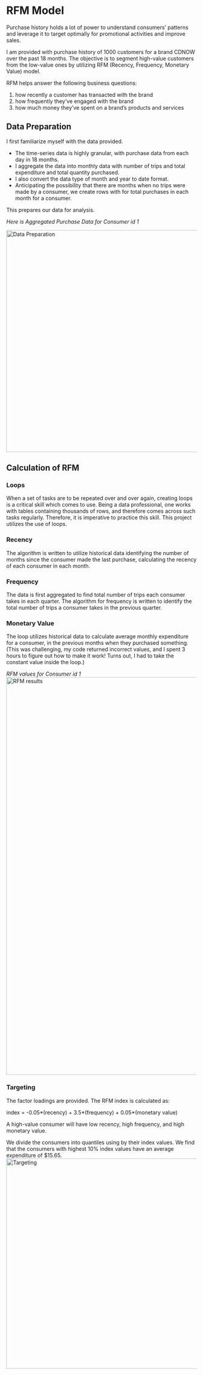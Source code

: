 # RFM Model
Purchase history holds a lot of power to understand consumers’ patterns and leverage it to target optimally for promotional activities and improve sales. 

I am provided with purchase history of 1000 customers for a brand CDNOW over the past 18 months. The objective is to segment high-value customers from the low-value ones by utilizing RFM (Recency, Frequency, Monetary Value) model.

RFM helps answer the following business questions:
1.	how recently a customer has transacted with the brand
2.	how frequently they’ve engaged with the brand
3.	how much money they’ve spent on a brand’s products and services

## Data Preparation

I first familiarize myself with the data provided. 
- The time-series data is highly granular, with purchase data from each day in 18 months. 
- I aggregate the data into monthly data with number of trips and total expenditure and total quantity purchased. 
- I also convert the data type of month and year to date format. 
- Anticipating the possibility that there are months when no trips were made by a consumer, we create rows with for total purchases in each month for a consumer. 

This prepares our data for analysis.

_Here is Aggregated Purchase Data for Consumer id 1_

<img width="586" alt="Data Preparation" src="https://user-images.githubusercontent.com/119455759/211009953-1be7f151-cbaa-4c5a-870b-8b54c5ab0501.png">

## Calculation of RFM

### Loops
When a set of tasks are to be repeated over and over again, creating loops is a critical skill which comes to use. Being a data professional, one works with tables containing thousands of rows, and therefore comes across such tasks regularly. Therefore, it is imperative to practice this skill. This project utilizes the use of loops.

### Recency 
The algorithm is written to utilize historical data identifying the number of months since the consumer made the last purchase, calculating the recency of each consumer in each month. 

### Frequency 
The data is first aggregated to find total number of trips each consumer takes in each quarter. The algorithm for frequency is written to identify the total number of trips a consumer takes in the previous quarter.

### Monetary Value
The loop utilizes historical data to calculate average monthly expenditure for a consumer, in the previous months when they purchased something. (This was challenging, my code returned incorrect values, and I spent 3 hours to figure out how to make it work! Turns out, I had to take the constant value inside the loop.)

_RFM values for Consumer id 1_
<img width="1050" alt="RFM results" src="https://user-images.githubusercontent.com/119455759/211010911-f5d38f0b-4739-48fa-99c3-f56e915f70f9.png">

### Targeting 
The factor loadings are provided. 
The RFM index is calculated as:

index = -0.05*(recency) + 3.5*(frequency) + 0.05*(monetary value)

A high-value consumer will have low recency, high frequency, and high monetary value. 

We divide the consumers into quantiles using by their index values. We find that the consumers with highest 10% index values have an average expenditure of $15.65.  
<img width="555" alt="Targeting" src="https://user-images.githubusercontent.com/119455759/211011204-41bff7b3-0c5c-4055-9ae2-a37a83e90158.png">
